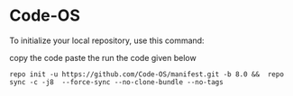 Code-OS
========

To initialize your local repository, use this command:

copy the code paste the run the code given below

	repo init -u https://github.com/Code-OS/manifest.git -b 8.0 &&  repo sync -c -j8  --force-sync --no-clone-bundle --no-tags
